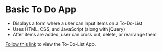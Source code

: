 # Basic To Do App

- Displays a form where a user can input items on a To-Do-List
- Uses HTML, CSS, and JavaScript (along with jQuery)
- After items are added, user can cross out, delete, or rearrange them

[Follow this link](https://allieocarlisle.github.io/to-do-app/) to view the To-Do-List App.

